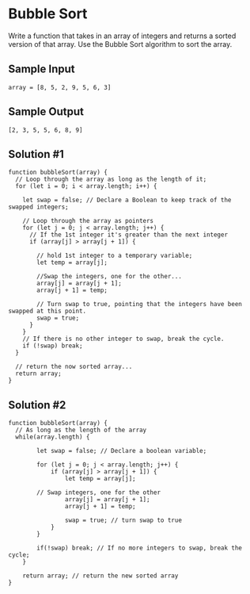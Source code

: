 # Bubble Sort

Write a function that takes in an array of integers and returns a sorted version of that array. Use the Bubble Sort algorithm to sort the array.

## Sample Input

```
array = [8, 5, 2, 9, 5, 6, 3]
```

## Sample Output

```
[2, 3, 5, 5, 6, 8, 9]
```

## Solution #1

```
function bubbleSort(array) {
  // Loop through the array as long as the length of it;
  for (let i = 0; i < array.length; i++) {

    let swap = false; // Declare a Boolean to keep track of the swapped integers;

    // Loop through the array as pointers
    for (let j = 0; j < array.length; j++) {
      // If the 1st integer it's greater than the next integer
      if (array[j] > array[j + 1]) {

        // hold 1st integer to a temporary variable;
        let temp = array[j];

        //Swap the integers, one for the other...
        array[j] = array[j + 1];
        array[j + 1] = temp;

        // Turn swap to true, pointing that the integers have been swapped at this point.
        swap = true;
      }
    }
    // If there is no other integer to swap, break the cycle.
    if (!swap) break;
  }

  // return the now sorted array...
  return array;
}
```

## Solution #2

```
function bubbleSort(array) {
  // As long as the length of the array
  while(array.length) {

		let swap = false; // Declare a boolean variable;

		for (let j = 0; j < array.length; j++) {
			if (array[j] > array[j + 1]) {
				let temp = array[j];

        // Swap integers, one for the other
				array[j] = array[j + 1];
				array[j + 1] = temp;

				swap = true; // turn swap to true
			}
		}

		if(!swap) break; // If no more integers to swap, break the cycle;
	}

	return array; // return the new sorted array
}
```

